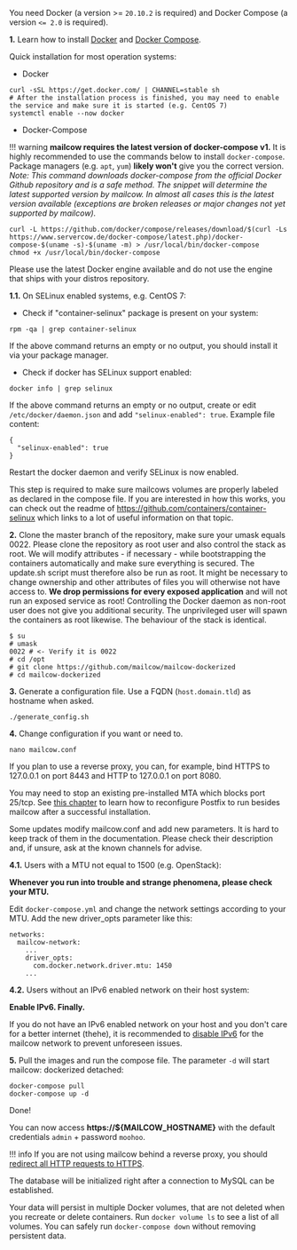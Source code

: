You need Docker (a version >= `20.10.2` is required) and Docker Compose (a version `<= 2.0` is required).

**1\.** Learn how to install [Docker](https://docs.docker.com/install/) and [Docker Compose](https://docs.docker.com/compose/install/).

Quick installation for most operation systems:

- Docker

```
curl -sSL https://get.docker.com/ | CHANNEL=stable sh
# After the installation process is finished, you may need to enable the service and make sure it is started (e.g. CentOS 7)
systemctl enable --now docker
```

- Docker-Compose

!!! warning
    **mailcow requires the latest version of docker-compose v1.** It is highly recommended to use the commands below to install `docker-compose`. Package managers (e.g. `apt`, `yum`) **likely won't** give you the correct version.
    _Note: This command downloads docker-compose from the official Docker Github repository and is a safe method. The snippet will determine the latest supported version by mailcow. In almost all cases this is the latest version available (exceptions are broken releases or major changes not yet supported by mailcow)._

```
curl -L https://github.com/docker/compose/releases/download/$(curl -Ls https://www.servercow.de/docker-compose/latest.php)/docker-compose-$(uname -s)-$(uname -m) > /usr/local/bin/docker-compose
chmod +x /usr/local/bin/docker-compose
```

Please use the latest Docker engine available and do not use the engine that ships with your distros repository.

**1\.1\.** On SELinux enabled systems, e.g. CentOS 7:

- Check if "container-selinux" package is present on your system:

```
rpm -qa | grep container-selinux
```

If the above command returns an empty or no output, you should install it via your package manager.

- Check if docker has SELinux support enabled:

```
docker info | grep selinux
```

If the above command returns an empty or no output, create or edit `/etc/docker/daemon.json` and add `"selinux-enabled": true`. Example file content:

```
{
  "selinux-enabled": true
}
```

Restart the docker daemon and verify SELinux is now enabled.

This step is required to make sure mailcows volumes are properly labeled as declared in the compose file.
If you are interested in how this works, you can check out the readme of https://github.com/containers/container-selinux which links to a lot of useful information on that topic.


**2\.** Clone the master branch of the repository, make sure your umask equals 0022. Please clone the repository as root user and also control the stack as root. We will modify attributes - if necessary - while bootstrapping the containers automatically and make sure everything is secured. The update.sh script must therefore also be run as root. It might be necessary to change ownership and other attributes of files you will otherwise not have access to. **We drop permissions for every exposed application** and will not run an exposed service as root! Controlling the Docker daemon as non-root user does not give you additional security. The unprivileged user will spawn the containers as root likewise. The behaviour of the stack is identical.

```
$ su
# umask
0022 # <- Verify it is 0022
# cd /opt
# git clone https://github.com/mailcow/mailcow-dockerized
# cd mailcow-dockerized
```

**3\.** Generate a configuration file. Use a FQDN (`host.domain.tld`) as hostname when asked.

```
./generate_config.sh
```

**4\.** Change configuration if you want or need to.

```
nano mailcow.conf
```

If you plan to use a reverse proxy, you can, for example, bind HTTPS to 127.0.0.1 on port 8443 and HTTP to 127.0.0.1 on port 8080.

You may need to stop an existing pre-installed MTA which blocks port 25/tcp. See [this chapter](../post_installation/firststeps-local_mta.en.md) to learn how to reconfigure Postfix to run besides mailcow after a successful installation.

Some updates modify mailcow.conf and add new parameters. It is hard to keep track of them in the documentation. Please check their description and, if unsure, ask at the known channels for advise.

**4\.1\.** Users with a MTU not equal to 1500 (e.g. OpenStack):

**Whenever you run into trouble and strange phenomena, please check your MTU.**

Edit `docker-compose.yml` and change the network settings according to your MTU.
Add the new driver_opts parameter like this:

```
networks:
  mailcow-network:
    ...
    driver_opts:
      com.docker.network.driver.mtu: 1450
    ...
```

**4\.2\.** Users without an IPv6 enabled network on their host system:

**Enable IPv6. Finally.**

If you do not have an IPv6 enabled network on your host and you don't care for a better internet (thehe), it is recommended to [disable IPv6](../post_installation/firststeps-disable_ipv6.en.md) for the mailcow network to prevent unforeseen issues.


**5\.** Pull the images and run the compose file. The parameter `-d` will start mailcow: dockerized detached:

```
docker-compose pull
docker-compose up -d
```

Done!

You can now access **https://${MAILCOW_HOSTNAME}** with the default credentials `admin` + password `moohoo`.

!!! info
    If you are not using mailcow behind a reverse proxy, you should [redirect all HTTP requests to HTTPS](../manual-guides/u_e-80_to_443.md).

The database will be initialized right after a connection to MySQL can be established.

Your data will persist in multiple Docker volumes, that are not deleted when you recreate or delete containers. Run `docker volume ls` to see a list of all volumes. You can safely run `docker-compose down` without removing persistent data.
